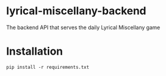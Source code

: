 # lyrical-miscellany-backend
The backend API that serves the daily Lyrical Miscellany game

# Installation
```
pip install -r requirements.txt
```
